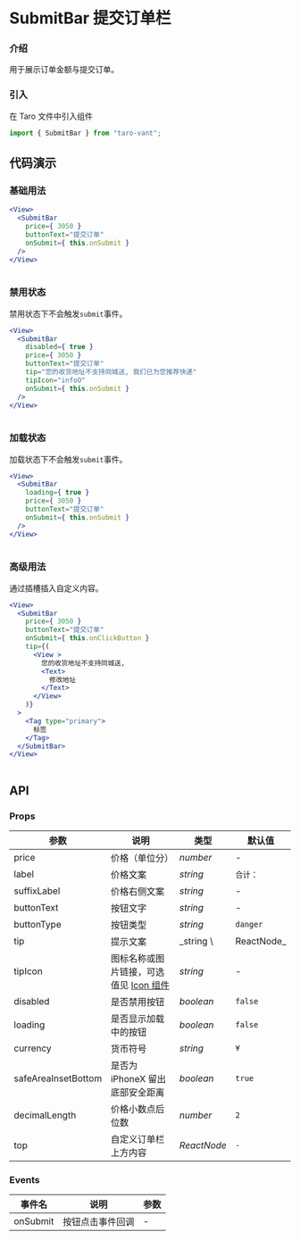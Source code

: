 # SubmitBar 提交订单栏

### 介绍

用于展示订单金额与提交订单。

### 引入

在 Taro 文件中引入组件

```js
import { SubmitBar } from "taro-vant"; 
```

## 代码演示

### 基础用法

```jsx
<View>
  <SubmitBar
    price={ 3050 }
    buttonText="提交订单"
    onSubmit={ this.onSubmit }
  />
</View>
 
```

### 禁用状态

禁用状态下不会触发`submit`事件。

```jsx
<View>
  <SubmitBar
    disabled={ true }
    price={ 3050 }
    buttonText="提交订单"
    tip="您的收货地址不支持同城送, 我们已为您推荐快递"
    tipIcon="infoO"
    onSubmit={ this.onSubmit }
  />
</View>
 
```

### 加载状态

加载状态下不会触发`submit`事件。

```jsx
<View>
  <SubmitBar
    loading={ true }
    price={ 3050 }
    buttonText="提交订单"
    onSubmit={ this.onSubmit }
  />
</View>
 
```

### 高级用法

通过插槽插入自定义内容。

```jsx
<View>
  <SubmitBar
    price={ 3050 }
    buttonText="提交订单"
    onSubmit={ this.onClickButton }
    tip={(
      <View >
        您的收货地址不支持同城送,
        <Text>
          修改地址
        </Text>
      </View>
    )}
  >
    <Tag type="primary">
      标签
    </Tag>
  </SubmitBar>
</View>
 
```

## API

### Props

| 参数                  | 说明                               | 类型          | 默认值        |
|---------------------|----------------------------------|-------------|------------|
| price               | 价格（单位分）                          | _number_    | -          |
| label               | 价格文案                             | _string_    | `合计：`      |
| suffixLabel         | 价格右侧文案                           | _string_    | -          |
| buttonText          | 按钮文字                             | _string_    | -          |
| buttonType          | 按钮类型                             | _string_    | `danger`   |
| tip                 | 提示文案                             | _string \   | ReactNode_ | - |
| tipIcon             | 图标名称或图片链接，可选值见 [Icon 组件](#/icon) | _string_    | -          |
| disabled            | 是否禁用按钮                           | _boolean_   | `false`    |
| loading             | 是否显示加载中的按钮                       | _boolean_   | `false`    |
| currency            | 货币符号                             | _string_    | `¥`        |
| safeAreaInsetBottom | 是否为 iPhoneX 留出底部安全距离             | _boolean_   | `true`     |
| decimalLength       | 价格小数点后位数                         | _number_    | `2`        |
| top                 | 自定义订单栏上方内容                       | _ReactNode_ | `-`        |

### Events

| 事件名      | 说明       | 参数  |
|----------|----------|-----|
| onSubmit | 按钮点击事件回调 | -   |
